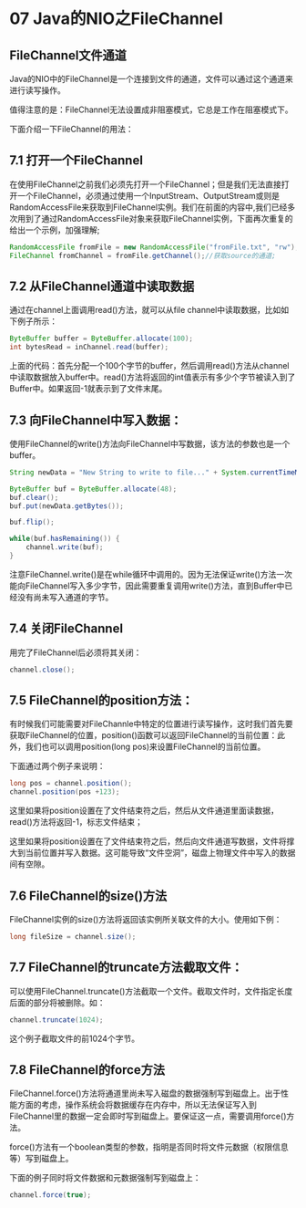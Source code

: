 # 07 Java的NIO之FileChannel

## FileChannel文件通道
Java的NIO中的FileChannel是一个连接到文件的通道，文件可以通过这个通道来进行读写操作。

值得注意的是：FileChannel无法设置成非阻塞模式，它总是工作在阻塞模式下。

下面介绍一下FileChannel的用法：

## 7.1 打开一个FileChannel
在使用FileChannel之前我们必须先打开一个FileChannel；但是我们无法直接打开一个FileChannel，必须通过使用一个InputStream、OutputStream或则是RandomAccessFile来获取到FileChannel实例。我们在前面的内容中,我们已经多次用到了通过RandomAccessFile对象来获取FileChannel实例，下面再次重复的给出一个示例，加强理解;
``` java
RandomAccessFile fromFile = new RandomAccessFile("fromFile.txt", "rw");
FileChannel fromChannel = fromFile.getChannel();//获取source的通道;
```
## 7.2 从FileChannel通道中读取数据
通过在channel上面调用read()方法，就可以从file channel中读取数据，比如如下例子所示：
``` java
ByteBuffer buffer = ByteBuffer.allocate(100);
int bytesRead = inChannel.read(buffer);
```
上面的代码：首先分配一个100个字节的buffer，然后调用read()方法从channel中读取数据放入buffer中。read()方法将返回的int值表示有多少个字节被读入到了Buffer中。如果返回-1就表示到了文件末尾。

## 7.3 向FileChannel中写入数据：
使用FileChannel的write()方法向FileChannel中写数据，该方法的参数也是一个buffer。
``` java
String newData = "New String to write to file..." + System.currentTimeMillis();

ByteBuffer buf = ByteBuffer.allocate(48);
buf.clear();
buf.put(newData.getBytes());

buf.flip();

while(buf.hasRemaining()) {
    channel.write(buf);
}
```
注意FileChannel.write()是在while循环中调用的。因为无法保证write()方法一次能向FileChannel写入多少字节，因此需要重复调用write()方法，直到Buffer中已经没有尚未写入通道的字节。

## 7.4 关闭FileChannel
用完了FileChannel后必须将其关闭：
``` java
channel.close();
```
## 7.5 FileChannel的position方法：
有时候我们可能需要对FileChannle中特定的位置进行读写操作，这时我们首先要获取FileChannel的位置，position()函数可以返回FileChannel的当前位置：此外，我们也可以调用position(long pos)来设置FileChannel的当前位置。

下面通过两个例子来说明：
``` java
long pos = channel.position();
channel.position(pos +123);
```
这里如果将position设置在了文件结束符之后，然后从文件通道里面读数据，read()方法将返回-1，标志文件结束；

这里如果将position设置在了文件结束符之后，然后向文件通道写数据，文件将撑大到当前位置并写入数据。这可能导致“文件空洞”，磁盘上物理文件中写入的数据间有空隙。

## 7.6 FileChannel的size()方法
FileChannel实例的size()方法将返回该实例所关联文件的大小。使用如下例：
``` java
long fileSize = channel.size();
```
## 7.7 FileChannel的truncate方法截取文件：
可以使用FileChannel.truncate()方法截取一个文件。截取文件时，文件指定长度后面的部分将被删除。如：
``` java
channel.truncate(1024);
```
这个例子截取文件的前1024个字节。

## 7.8 FileChannel的force方法
FileChannel.force()方法将通道里尚未写入磁盘的数据强制写到磁盘上。出于性能方面的考虑，操作系统会将数据缓存在内存中，所以无法保证写入到FileChannel里的数据一定会即时写到磁盘上。要保证这一点，需要调用force()方法。

force()方法有一个boolean类型的参数，指明是否同时将文件元数据（权限信息等）写到磁盘上。

下面的例子同时将文件数据和元数据强制写到磁盘上：
``` java
channel.force(true);
```